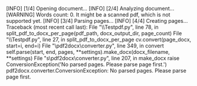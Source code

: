 [INFO] [1/4] Opening document...
[INFO] [2/4] Analyzing document...
[WARNING] Words count: 0. It might be a scanned pdf, which is not supported yet.
[INFO] [3/4] Parsing pages...
[INFO] [4/4] Creating pages...
Traceback (most recent call last):
  File "\\\Testpdf.py", line 78, in <module>
    split_pdf_to_docx_per_page(pdf_path, docx_output_dir, page_count)
  File "\\\Testpdf.py", line 27, in split_pdf_to_docx_per_page
    cv.convert(page_docx, start=i, end=i)
  File "\pdf2docx\converter.py", line 349, in convert
    self.parse(start, end, pages, **settings).make_docx(docx_filename, **settings)
  File "s\pdf2docx\converter.py", line 207, in make_docx
    raise ConversionException('No parsed pages. Please parse page first.')
pdf2docx.converter.ConversionException: No parsed pages. Please parse page first.
